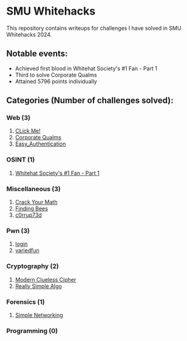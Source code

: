 # SMU Whitehacks
 This repository contains writeups for challenges I have solved in SMU Whitehacks 2024.
 
 ## Notable events:
 - Achieved first blood in Whitehat Society's #1 Fan - Part 1
 - Third to solve Corporate Qualms
 - Attained 5796 points individually

## Categories (Number of challenges solved):
### Web (3)
1. [CLick Me!](https://github.com/PhoebeY05/SMU-Whitehacks-Writeups/tree/main/Web/Click%20Me!)
2. [Corporate Qualms](https://github.com/PhoebeY05/SMU-Whitehacks-Writeups/tree/main/Web/Corporate%20Qualms)
3. [Easy_Authentication](https://github.com/PhoebeY05/SMU-Whitehacks-Writeups/tree/main/Web/Easy_Authentication)
### OSINT (1)
1. [Whitehat Society's #1 Fan - Part 1](https://github.com/PhoebeY05/SMU-Whitehacks-Writeups/tree/main/OSINT/Whitehat%20Society's%20%231%20Fan%20-%20Part%201)
### Miscellaneous (3)
1. [Crack Your Math](https://github.com/PhoebeY05/SMU-Whitehacks-Writeups/tree/main/Miscellaneous/Crack%20Your%20Math)
2. [Finding Bees](https://github.com/PhoebeY05/SMU-Whitehacks-Writeups/tree/main/Miscellaneous/Finding%20Bees)
3. [c0rrup73d](https://github.com/PhoebeY05/SMU-Whitehacks-Writeups/tree/main/Miscellaneous/c0rrup73d)
### Pwn (3)
1. [login](https://github.com/PhoebeY05/SMU-Whitehacks-Writeups/tree/main/Pwn/login)
2. [variedfun](https://github.com/PhoebeY05/SMU-Whitehacks-Writeups/tree/main/Pwn/variedfun)
### Cryptography (2)
1. [Modern Clueless Cipher](https://github.com/PhoebeY05/SMU-Whitehacks-Writeups/tree/main/Cryptography/Modern%20Clueless%20Cipher)
2. [Really Simple Algo](https://github.com/PhoebeY05/SMU-Whitehacks-Writeups/tree/main/Cryptography/Really%20Simple%20Algo)
### Forensics (1)
1. [Simple Networking](https://github.com/PhoebeY05/SMU-Whitehacks-Writeups/tree/main/Forensics/Simple%20Networking)
### Programming (0)

   
